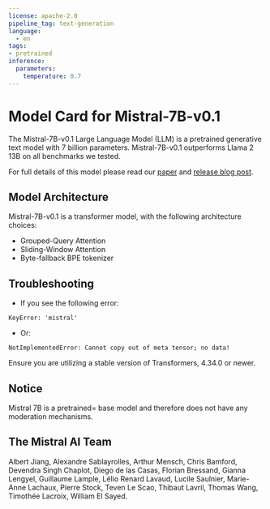 ```yaml
---
license: apache-2.0
pipeline_tag: text-generation
language:
  - en
tags:
- pretrained
inference:
  parameters:
    temperature: 0.7
---
```


# Model Card for Mistral-7B-v0.1

The Mistral-7B-v0.1 Large Language Model (LLM) is a pretrained generative text model with 7 billion parameters. 
Mistral-7B-v0.1 outperforms Llama 2 13B on all benchmarks we tested.

For full details of this model please read our [paper](https://arxiv.org/abs/2310.06825) and [release blog post](https://mistral.ai/news/announcing-mistral-7b/).

## Model Architecture

Mistral-7B-v0.1 is a transformer model, with the following architecture choices:
- Grouped-Query Attention
- Sliding-Window Attention
- Byte-fallback BPE tokenizer

## Troubleshooting

- If you see the following error:
```
KeyError: 'mistral'
```
- Or:
```
NotImplementedError: Cannot copy out of meta tensor; no data!
```

Ensure you are utilizing a stable version of Transformers, 4.34.0 or newer.

## Notice

Mistral 7B is a pretrained= base model and therefore does not have any moderation mechanisms.

## The Mistral AI Team
 
Albert Jiang, Alexandre Sablayrolles, Arthur Mensch, Chris Bamford, Devendra Singh Chaplot, Diego de las Casas, Florian Bressand, Gianna Lengyel, Guillaume Lample, Lélio Renard Lavaud, Lucile Saulnier, Marie-Anne Lachaux, Pierre Stock, Teven Le Scao, Thibaut Lavril, Thomas Wang, Timothée Lacroix, William El Sayed.